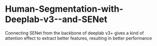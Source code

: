# Human-Segmentation-with-Deeplab-v3--and-SENet
Connecting SENet from the backbone of deeplab v3+ gives a kind of attention effect to extract better features, resulting in better performance
